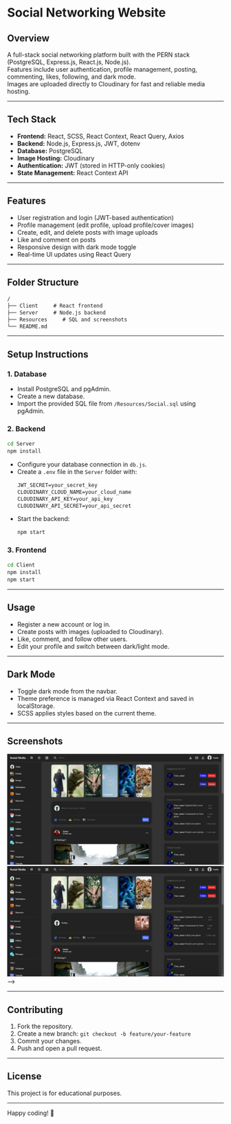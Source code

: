 # Social Networking Website

## Overview

A full-stack social networking platform built with the PERN stack (PostgreSQL, Express.js, React.js, Node.js).  
Features include user authentication, profile management, posting, commenting, likes, following, and dark mode.  
Images are uploaded directly to Cloudinary for fast and reliable media hosting.

---

## Tech Stack

- **Frontend:** React, SCSS, React Context, React Query, Axios
- **Backend:** Node.js, Express.js, JWT, dotenv
- **Database:** PostgreSQL
- **Image Hosting:** Cloudinary
- **Authentication:** JWT (stored in HTTP-only cookies)
- **State Management:** React Context API

---

## Features

- User registration and login (JWT-based authentication)
- Profile management (edit profile, upload profile/cover images)
- Create, edit, and delete posts with image uploads
- Like and comment on posts
- Responsive design with dark mode toggle
- Real-time UI updates using React Query

---

## Folder Structure

```
/
├── Client     # React frontend
├── Server     # Node.js backend
├── Resources     # SQL and screenshots
└── README.md
```
---

## Setup Instructions

### 1. Database

- Install PostgreSQL and pgAdmin.
- Create a new database.
- Import the provided SQL file from `/Resources/Social.sql` using pgAdmin.

### 2. Backend

```bash
cd Server
npm install
```

- Configure your database connection in `db.js`.
- Create a `.env` file in the `Server` folder with:
  ```
  JWT_SECRET=your_secret_key
  CLOUDINARY_CLOUD_NAME=your_cloud_name
  CLOUDINARY_API_KEY=your_api_key
  CLOUDINARY_API_SECRET=your_api_secret
  ```
- Start the backend:
  ```bash
  npm start
  ```

### 3. Frontend

```bash
cd Client
npm install
npm start
```

---

## Usage

- Register a new account or log in.
- Create posts with images (uploaded to Cloudinary).
- Like, comment, and follow other users.
- Edit your profile and switch between dark/light mode.

---

## Dark Mode

- Toggle dark mode from the navbar.
- Theme preference is managed via React Context and saved in localStorage.
- SCSS applies styles based on the current theme.

---

## Screenshots

![Home Page](/Resources/Screenshot1.jpg)
![Profile Page](/Resources/Screenshot(170).jpg) -->
<!-- Add more screenshots as needed-->

---

## Contributing

1. Fork the repository.
2. Create a new branch: `git checkout -b feature/your-feature`
3. Commit your changes.
4. Push and open a pull request.

---

## License

This project is for educational purposes.

---
Happy coding! 🚀